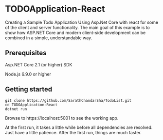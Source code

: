 # TODOApplication-React
Creating a Sample Todo Application Using Asp.Net Core with react for some of the client and server functionality.
The main goal of this example is to show how ASP.NET Core and modern client-side development can be combined in a simple, understandable way.

## Prerequisites
Asp.NET Core 2.1 (or higher) SDK

Node.js 6.9.0 or higher

## Getting started
```
git clone https://github.com/SarathChandarSha/TodoList.git
cd TODOApplication-React
dotnet run
```
Browse to https://localhost:5001 to see the working app.

At the first run, it takes a little while before all dependencies are resolved. Just have a little patience. After the first run, things are much faster.
